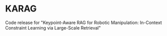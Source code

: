 # KARAG
Code release for "Keypoint-Aware RAG for Robotic Manipulation: In-Context Constraint Learning via Large-Scale Retrieval"
